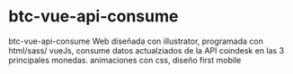 # btc-vue-api-consume
btc-vue-api-consume
Web diseñada con illustrator, programada con html/sass/ vueJs, consume datos actualziados de la API coindesk en las 3 principales monedas.
animaciones con css, diseño first mobile
